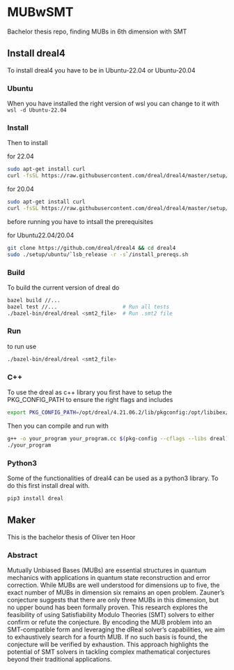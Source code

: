 # MUBwSMT
Bachelor thesis repo, finding MUBs in 6th dimension with SMT

## Install dreal4
To install dreal4 you have to be in Ubuntu-22.04 or Ubuntu-20.04

### Ubuntu
When you have installed the right version of wsl you can change to it with 
```wsl -d Ubuntu-22.04```

### Install
Then to install

for 22.04
```bash
sudo apt-get install curl
curl -fsSL https://raw.githubusercontent.com/dreal/dreal4/master/setup/ubuntu/22.04/install.sh | sudo bash
```

for 20.04
```bash
sudo apt-get install curl
curl -fsSL https://raw.githubusercontent.com/dreal/dreal4/master/setup/ubuntu/20.04/install.sh | sudo bash
```

before running you have to intsall the prerequisites

for Ubuntu22.04/20.04
```bash
git clone https://github.com/dreal/dreal4 && cd dreal4
sudo ./setup/ubuntu/`lsb_release -r -s`/install_prereqs.sh
```

### Build
To build the current version of dreal do
```bash
bazel build //...
bazel test //...                     # Run all tests
./bazel-bin/dreal/dreal <smt2_file>  # Run .smt2 file
```

### Run
to run use 
```bash
./bazel-bin/dreal/dreal <smt2_file>
```

### C++
To use the dreal as c++ library you first have to setup the PKG_CONFIG_PATH to ensure the right flags and includes
```bash
export PKG_CONFIG_PATH=/opt/dreal/4.21.06.2/lib/pkgconfig:/opt/libibex/2.7.4/share/pkgconfig:${PKG_CONFIG_PATH}
```
Then you can compile and run with 
```bash
g++ -o your_program your_program.cc $(pkg-config --cflags --libs dreal)
./your_program
```


### Python3
Some of the functionalities of dreal4 can be used as a python3 library.
To do this first install dreal with.
```bash
pip3 install dreal
```



## Maker 
This is the bachelor thesis of Oliver ten Hoor

### Abstract
Mutually Unbiased Bases (MUBs) are essential structures in quantum mechanics with applications in quantum state reconstruction and error correction. While MUBs are well understood for dimensions up to five, the exact number of MUBs in dimension six remains an open problem. Zauner’s conjecture suggests that there are only three MUBs in this dimension, but no upper bound has been formally proven. This research explores the feasibility of using Satisfiability Modulo Theories (SMT) solvers to either confirm or refute the conjecture. By encoding the MUB problem into an SMT-compatible form and leveraging the dReal solver’s capabilities, we aim to exhaustively search for a fourth MUB. If no such basis is found, the conjecture will be verified by exhaustion. This approach highlights the potential of SMT solvers in tackling complex mathematical conjectures beyond their traditional applications.

